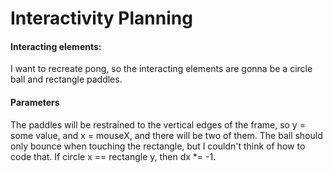 # Interactivity Planning

#### Interacting elements: 
I want to recreate pong, so the interacting elements are gonna be a circle ball and rectangle paddles.

#### Parameters
The paddles will be restrained to the vertical edges of the frame, so y = some value, and x = mouseX, and there will be two of them. The ball should only bounce when touching the rectangle, but I couldn't think of how to code that. If circle x == rectangle y, then dx *= -1. 
